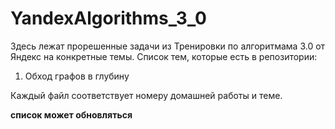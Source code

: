 # YandexAlgorithms_3_0
Здесь лежат прорешенные задачи из Тренировки по алгоритмама 3.0 от Яндекс на конкретные темы. Список тем, которые есть в репозитории:
1) Обход графов в глубину

Каждый файл соответствует номеру домашней работы и теме. 

**список может обновляться**
